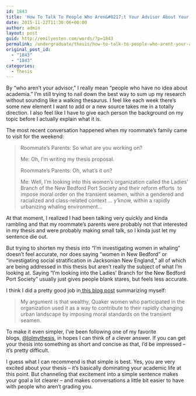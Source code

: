 ```yaml
---
id: 1843
title: 'How To Talk To People Who Aren&#8217;t Your Advisor About Your Thesis'
date: 2015-11-22T11:30:06+00:00
author: admin
layout: post
guid: http://emilyesten.com/words/?p=1843
permalink: /undergraduate/thesis/how-to-talk-to-people-who-arent-your-advisor-about-your-thesis/
original_post_id:
  - "1843"
  - "1843"
categories:
  - Thesis
---
```

By “who aren’t your advisor,” I really mean “people who have no idea about academia.” I’m still trying to nail down the best way to sum up my research without sounding like a walking thesaurus. I feel like each week there’s some new element I want to add or a new source takes me in a totally direction. I also feel like I have to give each person the background on my topic before I actually explain what it is.

<!--more-->

The most recent conversation happened when my roommate’s family came to visit for the weekend:

> Roommate’s Parents: So what are you working on?
> 
> Me: Oh, I’m writing my thesis proposal.
> 
> Roommate’s Parents: Oh, what’s it on?
> 
> Me: Well, I’m looking into this women’s organization called the Ladies’ Branch of the New Bedford Port Society and their reform efforts  to impose moral order on the transient seamen, within a gendered and racialized and class-related context … y’know, within a rapidly urbanizing whaling environment…

At that moment, I realized I had been talking very quickly and kinda rambling and that my roommate’s parents were probably not that interested in my thesis and were probably making small talk, so I kinda just let my sentence die out.

But trying to shorten my thesis into “I’m investigating women in whaling” doesn’t feel accurate, nor does saying “women in New Bedford” or “investigating social stratification in Jacksonian New England,” all of which are being addressed in this thesis but aren’t really the subject of what I’m looking at. Saying “I’m looking into the Ladies’ Branch for the New Bedford Port Society” usually just gives people blank stares, but feels less accurate.

I think I did a pretty good job in<a href="https://t.co/lO5BFTgv9X" target="_blank"> this blog post</a> summarizing myself:

> My argument is that wealthy, Quaker women who participated in the organization used it as a way to contribute to their rapidly changing urban landscape by imposing moral standards on the transient seamen.

To make it even simpler, I’ve been following one of my favorite blogs, <a href="http://tmblr.co/mi3NE51qZmj7zZW154gdlgw" target="_blank">@lolmythesis</a>, in hopes I can think of a clever answer. If you can get your thesis into something as short and concise as that, I’d be impressed &#8211; it’s pretty difficult.

I guess what I can recommend is that simple is best. Yes, you are very excited about your thesis &#8211; it’s basically dominating your academic life at this point. But channeling that excitement into a simple sentence makes your goal a lot clearer &#8211; and makes conversations a little bit easier to have with people who aren’t grading you.